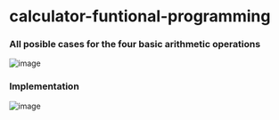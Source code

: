 # calculator-funtional-programming

### All posible cases for the four basic arithmetic operations
![image](https://user-images.githubusercontent.com/76075911/169964483-1e045f5b-ef04-427a-a5d3-cf1ca20d37fb.png)

### Implementation
![image](https://user-images.githubusercontent.com/76075911/169966312-6fa13f32-6261-4a55-b024-ec91fcdfb808.png)


